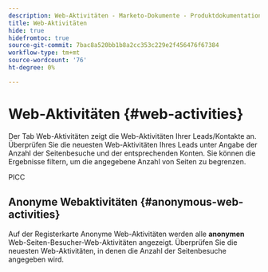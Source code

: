 ```yaml
---
description: Web-Aktivitäten - Marketo-Dokumente - Produktdokumentation
title: Web-Aktivitäten
hide: true
hidefromtoc: true
source-git-commit: 7bac8a520bb1b8a2cc353c229e2f456476f67384
workflow-type: tm+mt
source-wordcount: '76'
ht-degree: 0%

---
```


# Web-Aktivitäten {#web-activities}

Der Tab Web-Aktivitäten zeigt die Web-Aktivitäten Ihrer Leads/Kontakte an.
Überprüfen Sie die neuesten Web-Aktivitäten Ihres Leads unter Angabe der Anzahl der Seitenbesuche und der entsprechenden Konten. Sie können die Ergebnisse filtern, um die angegebene Anzahl von Seiten zu begrenzen.

PICC

## Anonyme Webaktivitäten {#anonymous-web-activities}

Auf der Registerkarte Anonyme Web-Aktivitäten werden alle **anonymen** Web-Seiten-Besucher-Web-Aktivitäten angezeigt. Überprüfen Sie die neuesten Web-Aktivitäten, in denen die Anzahl der Seitenbesuche angegeben wird.
